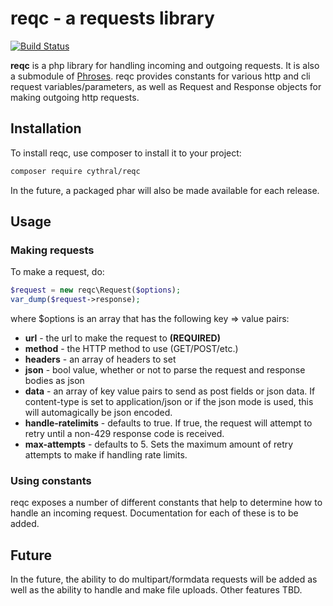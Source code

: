 # reqc - a requests library
[![Build Status](https://travis-ci.org/cythral/reqc.svg?branch=master)](https://travis-ci.org/cythral/reqc)

**reqc** is a php library for handling incoming and outgoing requests.  It is also a submodule of [Phroses](https://github.com/Cythral/Phroses).  reqc provides constants for various http and cli request variables/parameters, as well as Request and Response objects for making outgoing http requests.

## Installation
To install reqc, use composer to install it to your project:

```bash
composer require cythral/reqc
```

In the future, a packaged phar will also be made available for each release.

## Usage
### Making requests
To make a request, do:

```php
$request = new reqc\Request($options);
var_dump($request->response);
```

where $options is an array that has the following key => value pairs:

- **url** - the url to make the request to **(REQUIRED)**
- **method** - the HTTP method to use (GET/POST/etc.)
- **headers** - an array of headers to set
- **json** - bool value, whether or not to parse the request and response bodies as json
- **data** - an array of key value pairs to send as post fields or json data.  If content-type is set to application/json or if the json mode is used, this will automagically be json encoded.
- **handle-ratelimits** - defaults to true.  If true, the request will attempt to retry until a non-429 response code is received.
- **max-attempts** - defaults to 5.  Sets the maximum amount of retry attempts to make if handling rate limits.

### Using constants
reqc exposes a number of different constants that help to determine how to handle an incoming request. Documentation for each of these is to be added.


## Future
In the future, the ability to do multipart/formdata requests will be added as well as the ability to handle and make file uploads.  Other features TBD.
